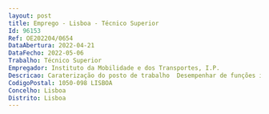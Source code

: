 ```yaml
--- 
layout: post
title: Emprego - Lisboa - Técnico Superior
Id: 96153
Ref: OE202204/0654
DataAbertura: 2022-04-21
DataFecho: 2022-05-06
Trabalho: Técnico Superior
Empregador: Instituto da Mobilidade e dos Transportes, I.P.
Descricao: Caraterização do posto de trabalho  Desempenhar de funções inerentes à carreira e categoria de técnico superior, com grau de complexidade 3, de acordo com o constante no anexo à LTFP, na área financeira, nomeadamente gestão orçamental, contabilidade e gestão de projetos.
CodigoPostal: 1050-098 LISBOA
Concelho: Lisboa
Distrito: Lisboa
--- 
```

